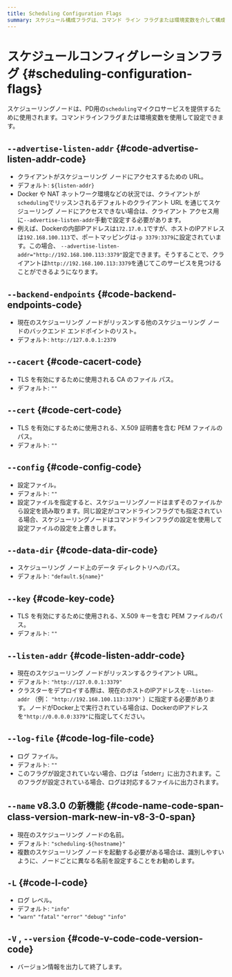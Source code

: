 ```yaml
---
title: Scheduling Configuration Flags
summary: スケジュール構成フラグは、コマンド ライン フラグまたは環境変数を介して構成できます。
---
```


# スケジュールコンフィグレーションフラグ {#scheduling-configuration-flags}

スケジューリングノードは、PD用の`scheduling`マイクロサービスを提供するために使用されます。コマンドラインフラグまたは環境変数を使用して設定できます。

## <code>--advertise-listen-addr</code> {#code-advertise-listen-addr-code}

-   クライアントがスケジューリング ノードにアクセスするための URL。
-   デフォルト: `${listen-addr}`
-   Docker や NAT ネットワーク環境などの状況では、クライアントが`scheduling`でリッスンされるデフォルトのクライアント URL を通じてスケジューリング ノードにアクセスできない場合は、クライアント アクセス用に`--advertise-listen-addr`手動で設定する必要があります。
-   例えば、Dockerの内部IPアドレスは`172.17.0.1`ですが、ホストのIPアドレスは`192.168.100.113`で、ポートマッピングは`-p 3379:3379`に設定されています。この場合、 `--advertise-listen-addr="http://192.168.100.113:3379"`設定できます。そうすることで、クライアントは`http://192.168.100.113:3379`を通じてこのサービスを見つけることができるようになります。

## <code>--backend-endpoints</code> {#code-backend-endpoints-code}

-   現在のスケジューリング ノードがリッスンする他のスケジューリング ノードのバックエンド エンドポイントのリスト。
-   デフォルト: `http://127.0.0.1:2379`

## <code>--cacert</code> {#code-cacert-code}

-   TLS を有効にするために使用される CA のファイル パス。
-   デフォルト: `""`

## <code>--cert</code> {#code-cert-code}

-   TLS を有効にするために使用される、X.509 証明書を含む PEM ファイルのパス。
-   デフォルト: `""`

## <code>--config</code> {#code-config-code}

-   設定ファイル。
-   デフォルト: `""`
-   設定ファイルを指定すると、スケジューリングノードはまずそのファイルから設定を読み取ります。同じ設定がコマンドラインフラグでも指定されている場合、スケジューリングノードはコマンドラインフラグの設定を使用して設定ファイルの設定を上書きします。

## <code>--data-dir</code> {#code-data-dir-code}

-   スケジューリング ノード上のデータ ディレクトリへのパス。
-   デフォルト: `"default.${name}"`

## <code>--key</code> {#code-key-code}

-   TLS を有効にするために使用される、X.509 キーを含む PEM ファイルのパス。
-   デフォルト: `""`

## <code>--listen-addr</code> {#code-listen-addr-code}

-   現在のスケジューリング ノードがリッスンするクライアント URL。
-   デフォルト: `"http://127.0.0.1:3379"`
-   クラスターをデプロイする際は、現在のホストのIPアドレスを`--listen-addr` （例： `"http://192.168.100.113:3379"` ）に指定する必要があります。ノードがDocker上で実行されている場合は、DockerのIPアドレスを`"http://0.0.0.0:3379"`に指定してください。

## <code>--log-file</code> {#code-log-file-code}

-   ログ ファイル。
-   デフォルト: `""`
-   このフラグが設定されていない場合、ログは「stderr」に出力されます。このフラグが設定されている場合、ログは対応するファイルに出力されます。

## <code>--name</code> <span class="version-mark">v8.3.0 の新機能</span> {#code-name-code-span-class-version-mark-new-in-v8-3-0-span}

-   現在のスケジューリング ノードの名前。
-   デフォルト: `"scheduling-${hostname}"`
-   複数のスケジューリング ノードを起動する必要がある場合は、識別しやすいように、ノードごとに異なる名前を設定することをお勧めします。

## <code>-L</code> {#code-l-code}

-   ログ レベル。
-   デフォルト: `"info"`
-   `"warn"` `"fatal"` `"error"` `"debug"` `"info"`

## <code>-V</code> , <code>--version</code> {#code-v-code-code-version-code}

-   バージョン情報を出力して終了します。
